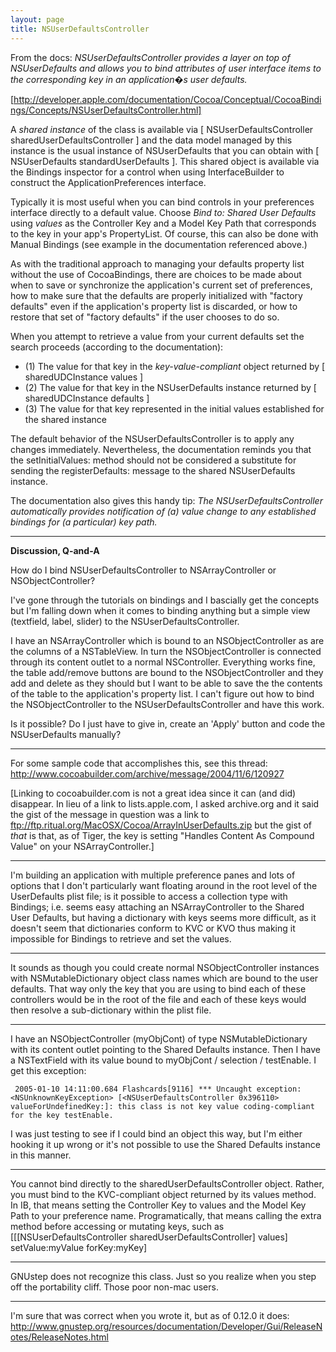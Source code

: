 ```yaml
---
layout: page
title: NSUserDefaultsController
---
```




From the docs: *NSUserDefaultsController provides a layer on top of NSUserDefaults and allows you to bind attributes of user interface items to the corresponding key in an application�s user defaults.*

[http://developer.apple.com/documentation/Cocoa/Conceptual/CocoaBindings/Concepts/NSUserDefaultsController.html]

A *shared instance* of the class is available via     [ NSUserDefaultsController sharedUserDefaultsController ] and the data model managed by this instance is the usual instance of NSUserDefaults that you can obtain with     [ NSUserDefaults standardUserDefaults ]. This shared object is available via the Bindings inspector for a control when using InterfaceBuilder to construct the ApplicationPreferences interface.

Typically it is most useful when you can bind controls in your preferences interface directly to a default value. Choose *Bind to: Shared User Defaults* using *values* as the Controller Key and a Model Key Path that corresponds to the key in your app's PropertyList. Of course, this can also be done with Manual Bindings (see example in the documentation referenced above.)

As with the traditional approach to managing your defaults property list without the use of CocoaBindings, there are choices to be made about when to save or synchronize the application's current set of preferences, how to make sure that the defaults are properly initialized with "factory defaults" even if the application's property list is discarded, or how to restore that set of "factory defaults" if the user chooses to do so.

When you attempt to retrieve a value from your current defaults set the search proceeds (according to the documentation):


* (1) The value for that key in the *key-value-compliant* object returned by     [ sharedUDCInstance values ]
* (2) The value for that key in the NSUserDefaults instance returned by     [ sharedUDCInstance defaults ]
* (3) The value for that key represented in the initial values established for the shared instance


The default behavior of the NSUserDefaultsController is to apply any changes immediately. Nevertheless, the documentation reminds you that the     setInitialValues: method should not be considered a substitute for sending the     registerDefaults: message to the shared NSUserDefaults instance.

The documentation also gives this handy tip: *The NSUserDefaultsController automatically provides notification of (a) value change to any established bindings for (a particular) key path.*

----

**Discussion, Q-and-A**

How do I bind NSUserDefaultsController to NSArrayController or NSObjectController?

I've gone through the tutorials on bindings and I bascially get the concepts but I'm falling down when it comes to binding anything but a simple view (textfield, label, slider) to the NSUserDefaultsController.

I have an NSArrayController which is bound to an NSObjectController as are the columns of a NSTableView. In turn the NSObjectController is connected through its content outlet to a normal NSController. Everything works fine, the table add/remove buttons are bound to the NSObjectController and they add and delete as they should but I want to be able to save the the contents of the table to the application's property list. I can't figure out how to bind the NSObjectController to the NSUserDefaultsController and have this work.

Is it possible? Do I just have to give in, create an 'Apply' button and code the NSUserDefaults manually? 

----

For some sample code that accomplishes this, see this thread: http://www.cocoabuilder.com/archive/message/2004/11/6/120927

[Linking to cocoabuilder.com is not a great idea since it can (and did) disappear. In lieu of a link to lists.apple.com, I asked archive.org and it said the gist of the message in question was a link to ftp://ftp.ritual.org/MacOSX/Cocoa/ArrayInUserDefaults.zip but the gist of *that* is that, as of Tiger, the key is setting "Handles Content As Compound Value" on your NSArrayController.]

----

I'm building an application with multiple preference panes and lots of options that I don't particularly want floating around in the root level of the UserDefaults plist file; is it possible to access a collection type with Bindings; i.e. seems easy attaching an NSArrayController to the Shared User Defaults, but having a dictionary with keys seems more difficult, as it doesn't seem that dictionaries conform to KVC or KVO thus making it impossible for Bindings to retrieve and set the values. 

----

It sounds as though you could create normal NSObjectController instances with NSMutableDictionary object class names which are bound to the user defaults.  That way only the key that you are using to bind each of these controllers would be in the root of the file and each of these keys would then resolve a sub-dictionary within the plist file.

----

I have an NSObjectController (myObjCont) of type NSMutableDictionary with its content outlet pointing to the Shared Defaults instance. Then I have a NSTextField with its value bound to myObjCont / selection / testEnable. I get this exception:

     2005-01-10 14:11:00.684 Flashcards[9116] *** Uncaught exception: <NSUnknownKeyException> [<NSUserDefaultsController 0x396110> valueForUndefinedKey:]: this class is not key value coding-compliant for the key testEnable.


I was just testing to see if I could bind an object this way, but I'm either hooking it up wrong or it's not possible to use the Shared Defaults instance in this manner.

----

You cannot bind directly to the sharedUserDefaultsController object. Rather, you must bind to the KVC-compliant object returned by its values method. In IB, that means setting the Controller Key to values and the Model Key Path to your preference name. Programatically, that means calling the extra method before accessing or mutating keys, such as [[[NSUserDefaultsController sharedUserDefaultsController] values] setValue:myValue forKey:myKey]

----

GNUstep does not recognize this class. Just so you realize when you step off the portability cliff. Those poor non-mac users.

----

I'm sure that was correct when you wrote it, but as of 0.12.0 it does:
http://www.gnustep.org/resources/documentation/Developer/Gui/ReleaseNotes/ReleaseNotes.html

